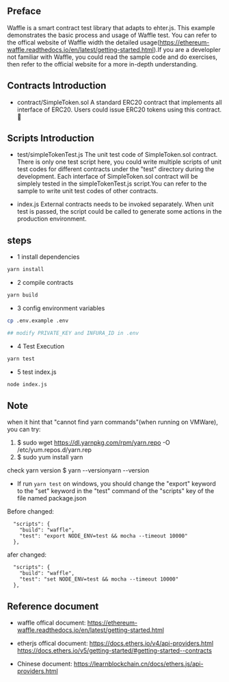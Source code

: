 ## Preface

Waffle is a smart contract test library that adapts to ehter.js. This example demonstrates the basic process and usage of Waffle test.
You can refer to the offical website of Waffle width the detailed usage(https://ethereum-waffle.readthedocs.io/en/latest/getting-started.html).If you are a developler not familiar with Waffle, you could read the sample code and do exercises, then refer to the official website for a more in-depth understanding.

## Contracts Introduction

- contract/SimpleToken.sol
  A standard ERC20 contract that implements all interface of ERC20. Users could issue ERC20 tokens using this contract.
  

## Scripts Introduction

- test/simpleTokenTest.js
  The unit test code of SimpleToken.sol contract. There is only one test script here, you could write multiple scripts of unit test codes for different contracts under the "test" directory during the development.
  Each interface of SimpleToken.sol contract will be simplely tested in the simpleTokenTest.js script.You can refer to the sample to write unit test codes of other contracts.

- index.js
  External contracts needs to be invoked separately. When unit test is passed, the script could be called to generate some actions in the production environment.

## steps

- 1 install dependencies

```bash
yarn install
```

- 2 compile contracts

```bash
yarn build
```

- 3 config environment variables

```bash
cp .env.example .env

## modify PRIVATE_KEY and INFURA_ID in .env
```

- 4 Test Execution

```bash
yarn test
```

- 5 test index.js

```bash
node index.js
```

## Note

when it hint that "cannot find yarn commands"(when running on VMWare), you can try:

1. $ sudo wget https://dl.yarnpkg.com/rpm/yarn.repo -O /etc/yum.repos.d/yarn.rep
2. $ sudo yum install yarn

check yarn version
$ yarn --versionyarn --version

- If run `yarn test` on windows, you should change the "export" keyword to the "set" keyword in the "test" command of the "scripts" key of the file named package.json

Before changed:

```
  "scripts": {
    "build": "waffle",
    "test": "export NODE_ENV=test && mocha --timeout 10000"
  },
```

afer changed:

```
  "scripts": {
    "build": "waffle",
    "test": "set NODE_ENV=test && mocha --timeout 10000"
  },
```

## Reference document


- waffle offical document: <https://ethereum-waffle.readthedocs.io/en/latest/getting-started.html>

- etherjs offical document: <https://docs.ethers.io/v4/api-providers.html>  
  <https://docs.ethers.io/v5/getting-started/#getting-started--contracts>

- Chinese document: <https://learnblockchain.cn/docs/ethers.js/api-providers.html>

